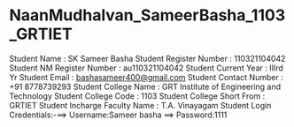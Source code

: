 # NaanMudhalvan_SameerBasha_1103_GRTIET
Student Name : SK Sameer Basha
Student Register Number : 110321104042
Student NM Register Number : au110321104042
Student Current Year : IIIrd Yr 
Student Email : bashasameer400@gmail.com
Student Contact Number : +91 8778739293
Student College Name : GRT Institute of Engineering and Technology
Student College Code : 1103
Student College Short From : GRTIET
Student Incharge Faculty Name : T.A. Vinayagam
Student Login Credentials:-==> Username:Sameer basha ==> Password:1111

